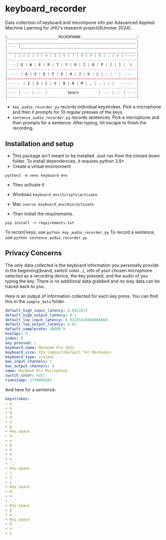 # keyboard_recorder
Data collection of keyboard and microhpone info per Adavanced Applied Machine Learning for JHU's research project(SUmmer 2024).

```python
\_______________________MICROPHONE_________________________/
|__________________________________________________________|
| --- |____________________________________________________|
|__________________________________________________________|
| ` | 1 | 2 | 3 | 4 | 5 | 6 | 7 | 8 | 9 | 0 | - | = |------|
|----------------------------------------------------------|
| ---| Q | W | E | R | T | Y | U | I | O | P | [ | ] |  \  |
|----------------------------------------------------------|
| ---- | A | S | D | F | G | H | J | K | L | ; | ' | ----- |
|----------------------------------------------------------|
| ----- | Z | X | C | V | B | N | M | , | . | / |   -----  |
|----------------------------------------------------------|
|---- | --- | --- |         Space         | --- | -- | ----|
|----------------------------------------------------------|
```

- `key_audio_recorder.py` records individual keystrokes. Pick a microphone and then it prompts for 10 regular presses of the keys.
- `sentence_audio_recorder.py` records sentences. Pick a microphone and then prompts for a sentence. After typing, hit escape to finish the recording. 

## Installation and setup
* This package isn't meant to be installed. Just run from the cloned down folder. To install dependencies, it requires python 3.9+.
* Create a virtual environment

`python3 -m venv keyboard_env`

* Then activate it

- Windows
`keyboard_env\Scripts\activate`

- Mac
`source keyboard_env/bin/activate`

* Then install the requirements.

`pip install -r requirements.txt`

To record keys, use `python key_audio_recorder.py`
To record a sentence, use `python sentence_audio_recorder.py`

## Privacy Concerns

The only data collected is the keyboard information you personally provide in the beginning(brand, switch color...), info of your chosen microphone selected as a recording device, the key pressed, and the audio of you typing the key. There is no additional data grabbed and no way data can be traced back to you.

Here is an output of information collected for each key press. You can find this in the `sample_data` folder.

```yaml
default_high_input_latency: 0.0421875
default_high_output_latency: 0.1
default_low_input_latency: 0.03285416666666666
default_low_output_latency: 0.01
default_samplerate: 48000.0
hostapi: 0
index: 0
key_pressed: /
keyboard_name: Macbook Pro 2021
keyboard_size: 65%_Compact(Default for Macbooks)
keyboard_type: scissor
max_input_channels: 1
max_output_channels: 0
name: MacBook Pro Microphone
switch_color: null
timestamp: 1720009201
```

And here for a sentence:

```yaml
keystrokes:
- w
- a
- d
- d
- u
- p
- Key.space
- d
- e
- m
- o
- n
- s
- ','
- Key.space
- i
- t
- s
- Key.space
- m
- e
- ','
- Key.space
- y
- a
- Key.space
- b
- o
- i
```
